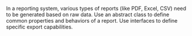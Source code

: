 In a reporting system, various types of reports (like PDF, Excel, CSV)
need to be generated based on raw data.
Use an abstract class to define common properties and behaviors of a report.
Use interfaces to define specific export capabilities.
